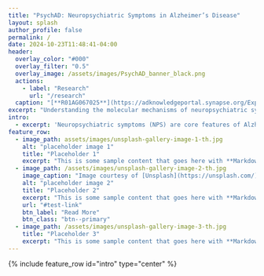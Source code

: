 ```yaml
---
title: "PsychAD: Neuropsychiatric Symptoms in Alzheimer’s Disease"
layout: splash
author_profile: false
permalink: /
date: 2024-10-23T11:48:41-04:00
header:
  overlay_color: "#000"
  overlay_filter: "0.5"
  overlay_image: /assets/images/PsychAD_banner_black.png
  actions:
    - label: "Research"
      url: "/research"
  caption: "[**R01AG067025**](https://adknowledgeportal.synapse.org/Explore/Projects/DetailsPage?Grant%20Number=R01AG067025))"
excerpt: "Understanding the molecular mechanisms of neuropsychiatric symptoms in Alzheimer's disease and related dementias"
intro: 
  - excerpt: 'Neuropsychiatric symptoms (NPS) are core features of Alzheimer's disease (AD) and related dementias that are associated with major adverse effects on daily function and quality of life, and accelerate time to institutionalization. Of all the NPS, depression is the most frequently observed symptom in people with mild cognitive impairment and early AD. As the disease progresses, agitation, delusions and hallucinations become more common, whereas apathy is the most persistent and frequent NPS throughout all the stages of AD. AD-NPS share some clinical features with serious mental illnesses (SMIs), such as schizophrenia, bipolar disorder and major depressive disorder, but whether these conditions share similar aethiopathies is unclear. Given that reliable treatments for NPS in the context of AD and other dementias do not exist, a better understanding of the molecular mechanisms and pathways underlying NPS in AD and other neuropsychiatric illnesses is a critical next step to identify reliable biomarkers that could lead to novel therapeutics. There are two overarching goals of this proposal. First, we will identify the molecular mechanisms and neuropathological changes that are associated with the presence of NPS in patients with AD. Second, we will examine if the mechanisms of pathology associated with NPS are shared or distinct among AD and SMIs. More specifically, we propose to build multi-scale integrative models using phenomics and genomics data from 1,264 autopsy cases derived from a single brain bank. The bank includes detailed phenomics data such as well characterized NPS, clinical diagnosis (AD and other neurodegenerative or neuropsychiatric traits), severity of cognitive decline and neuropathology for each patient sample. From each case, we will apply innovative approaches that reduce the cost and technical biases associated with conventional methods, and capture gene expression signatures and epigenetic regulatory elements at the single-cell level. Novel deep-learning methods will be applied for the multi-scale integration of neuropathologic changes with genetic markers and functional genomic changes (such as changes in gene expression and enhancer sequences) within specific cell types, to predict various NPS in AD and other neuropsychiatric traits; we refer to these integrative models as genotype- marker-phenotype models. We expect that these models will enable us to assign genotypes and molecular markers to specific NPS within AD and other neuropsychiatric traits at the single-cell level, an unprecedented level of resolution. In addition, we will test the translational potential of the genotype-marker-phenotype models to predict AD-NPS using independent large-scale biobank datasets, in which genotypes and electronic health records are available. Successful completion of the proposed studies will have immediate utility by generating potential biomarkers for NPS diagnosis and prognosis and by providing predictive models for patient stratification in clinical trials. In the longer term, our models will help us create a blueprint for therapeutic strategies and interventions to treat NPS in AD.'
feature_row:
  - image_path: assets/images/unsplash-gallery-image-1-th.jpg
    alt: "placeholder image 1"
    title: "Placeholder 1"
    excerpt: "This is some sample content that goes here with **Markdown** formatting."
  - image_path: /assets/images/unsplash-gallery-image-2-th.jpg
    image_caption: "Image courtesy of [Unsplash](https://unsplash.com/)"
    alt: "placeholder image 2"
    title: "Placeholder 2"
    excerpt: "This is some sample content that goes here with **Markdown** formatting."
    url: "#test-link"
    btn_label: "Read More"
    btn_class: "btn--primary"
  - image_path: /assets/images/unsplash-gallery-image-3-th.jpg
    title: "Placeholder 3"
    excerpt: "This is some sample content that goes here with **Markdown** formatting."
---
```


{% include feature_row id="intro" type="center" %}
